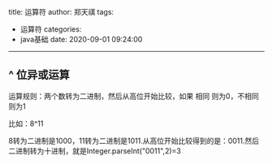 title: 运算符
author: 郑天祺
tags:
  - 运算符
categories:
  - java基础
date: 2020-09-01 09:24:00

---

## ^ 位异或运算

运算规则：两个数转为二进制，然后从高位开始比较，如果  相同  则为0，不相同  则为1

比如：8^11

8转为二进制是1000，11转为二进制是1011.从高位开始比较得到的是：0011.然后二进制转为十进制，就是Integer.parseInt("0011",2)=3